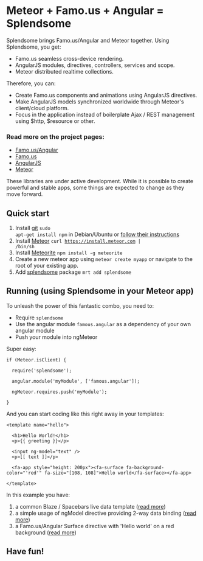 # Meteor + Famo.us + Angular = Splendsome

Splendsome brings Famo.us/Angular and Meteor together. Using Splendsome, you get:

* Famo.us seamless cross-device rendering.
* AngularJS modules, directives, controllers, services and scope.
* Meteor distributed realtime collections.

Therefore, you can:

* Create Famo.us components and animations using AngularJS directives.
* Make AngularJS models synchronized worldwide through Meteor's client/cloud platform.
* Focus in the application instead of boilerplate Ajax / REST management using $http, $resource or other.

### Read more on the project pages:

- [Famo.us/Angular](http://famo.us/angular)
- [Famo.us](http://famo.us)
- [AngularJS](http://angularjs.org)
- [Meteor](http://meteor.com)

These libraries are under active development.
While it is possible to create powerful and stable apps,
some things are expected to change as they move forward.

## Quick start

1. Install [git](http://git-scm.com/downloads) <code>sudo apt-get install npm</code> in Debian/Ubuntu or [follow their instructions](http://git-scm.com/downloads)
2. Install [Meteor](http://docs.meteor.com/#quickstart) <code>curl https://install.meteor.com | /bin/sh</code>
3. Install [Meteorite](https://github.com/oortcloud/meteorite#installing-meteorite) <code>npm install -g meteorite</code>
4. Create a new meteor app using <code>meteor create myapp</code> or navigate to the root of your existing app.
5. Add [splendsome](https://atmospherejs.com/package/splendsome) package <code>mrt add splendsome</code>

## Running (using Splendsome in your Meteor app)

To unleash the power of this fantastic combo, you need to:

- Require `splendsome`
- Use the angular module `famous.angular` as a dependency of your own angular module
- Push your module into ngMeteor

Super easy:

    if (Meteor.isClient) {

      require('splendsome');
    
      angular.module('myModule', ['famous.angular']);
    
      ngMeteor.requires.push('myModule');
    
    }

And you can start coding like this right away in your templates:

    <template name="hello">

      <h1>Hello World!</h1>
      <p>{{ greeting }}</p>

      <input ng-model="text" />
      <p>[[ text ]]</p>

      <fa-app style="height: 200px"><fa-surface fa-background-color="'red'" fa-size="[108, 108]">Hello world</fa-surface></fa-app>

    </template>

In this example you have:

1. a common Blaze / Spacebars live data template ([read more](http://docs.meteor.com/#livehtmltemplates))
2. a simple usage of ngModel directive providing 2-way data binding ([read more](https://github.com/loneleeandroo/ngMeteor/#new-data-binding-to-avoid-conflict))
3. a Famo.us/Angular Surface directive with 'Hello world' on a red background ([read more](http://famo.us/integrations/angular/docs/api/))

## Have fun!
